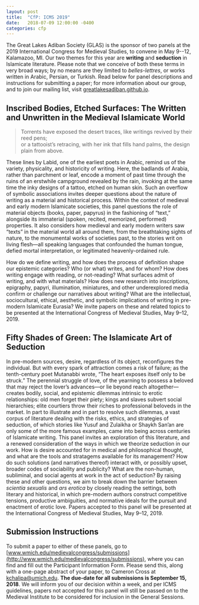 ```yaml
---
layout: post
title:  "CfP: ICMS 2019"
date:   2018-07-09 12:00:00 -0400
categories: cfp
---
```


The Great Lakes Adiban Society (GLAS) is the sponsor of two panels at the 2019 International Congress for Medieval Studies, to convene in May 9--12, Kalamazoo, MI. Our two themes for this year are **writing** and **seduction** in Islamicate literature. Please note that we conceive of both these terms in very broad ways; by no means are they limited to *belles-lettres*, or works written in Arabic, Persian, or Turkish. Read below for panel descriptions and instructions for submitting a paper; for more information about our group, and to join our mailing list, visit [greatlakesadiban.github.io](https://greatlakesadiban.github.io/).

## Inscribed Bodies, Etched Surfaces: The Written and Unwritten in the Medieval Islamicate World

> Torrents have exposed the desert traces, like writings revived by their reed pens;  
> or a tattooist’s retracing, with her ink that fills hand palms, the design plain from above.

These lines by Labid, one of the earliest poets in Arabic, remind us of the variety, physicality, and historicity of writing. Here, the badlands of Arabia, rather than parchment or leaf, encode a moment of past time through the ruins of an erstwhile campground revealed by the rain, invoking at the same time the inky designs of a tattoo, etched on human skin. Such an overflow of symbolic associations invites deeper questions about the nature of writing as a material and historical process. Within the context of medieval and early modern Islamicate societies, this panel questions the role of material objects (books, paper, papyrus) in the fashioning of “text,” alongside its immaterial (spoken, recited, memorized, performed) properties. It also considers how medieval and early modern writers saw “texts” in the material world all around them, from the breathtaking sights of nature, to the monumental works of societies past, to the stories writ on living flesh—all speaking languages that confounded the human tongue, defied mortal interpretation, or legitimated heavenly-ordained rule. 

How do we define writing, and how does the process of definition shape our epistemic categories? Who (or what) writes, and for whom? How does writing engage with reading, or not-reading? What surfaces admit of writing, and with what materials? How does new research into inscriptions, epigraphy, papyri, illumination, miniatures, and other underexplored media confirm or challenge our narratives about writing? What are the intellectual, sociocultural, ethical, aesthetic, and symbolic implications of writing in pre-modern Islamicate Eurasia? We invite papers on these and related topics to be presented at the International Congress of Medieval Studies, May 9–12, 2019.

## Fifty Shades of Green: The Islamicate Art of Seduction

In pre-modern sources, desire, regardless of its object, reconfigures the individual. But with every spark of attraction comes a risk of failure; as the tenth-century poet Mutanabbi wrote, “The heart exposes itself only to be struck.” The perennial struggle of love, of the yearning to possess a beloved that may reject the lover’s advances—or lie beyond reach altogether—creates bodily, social, and epistemic dilemmas intrinsic to erotic relationships: old men forget their piety; kings and slaves subvert social hierarchies; elite courtiers throw their riches to professional beloveds in the market. In part to illustrate and in part to resolve such dilemmas, a vast corpus of literature dealing with the risks, ethics, and strategies of seduction, of which stories like Yusuf and Zulaikha or Shaykh San’an are only some of the more famous examples, came into being across centuries of Islamicate writing. This panel invites an exploration of this literature, and a renewed consideration of the ways in which we theorize seduction in our work. How is desire accounted for in medical and philosophical thought, and what are the tools and stratagems available for its management? How do such solutions (and narratives thereof) interact with, or possibly upset, broader codes of sociability and publicity? What are the non-human, subliminal, and social  agents at work in the act of seduction? By raising these and other questions, we aim to break down the barrier between *scientia sexualis* and *ars erotica* by closely reading the settings, both literary and historical, in which pre-modern authors construct competitive tensions, productive ambiguities, and normative ideals for the pursuit and enactment of erotic love. Papers accepted to this panel will be presented at the International Congress of Medieval Studies, May 9–12, 2019.

## Submission Instructions

To submit a paper to either of these panels, go to [www.wmich.edu/medievalcongress/submissions](http://www.wmich.edu/medievalcongress/submissions), where you can find and fill out the Participant Information Form. Please send this, along with a one-page abstract of your paper, to Cameron Cross at [kchalipa@umich.edu](mailto:kchalipa@umich.edu). **The due-date for all submissions is September 15, 2018**. We will inform you of our decision within a week, and per ICMS guidelines, papers not accepted for this panel will still be passed on to the Medieval Institute to be considered for inclusion in the General Sessions.